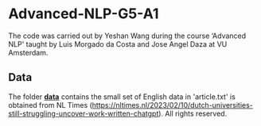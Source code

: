 # Advanced-NLP-G5-A1
The code was carried out by Yeshan Wang during the course ‘Advanced NLP' taught by Luis Morgado da Costa and Jose Angel Daza at VU Amsterdam.

## Data
The folder [**data**](https://github.com/Yeshan-Wang/Advanced-NLP-G5-A1/tree/main/data) contains the small set of English data in 'article.txt' is obtained from NL Times (https://nltimes.nl/2023/02/10/dutch-universities-still-struggling-uncover-work-written-chatgpt). All rights reserved.
